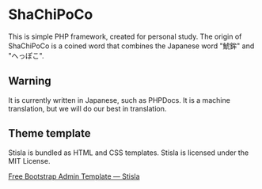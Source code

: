 # ShaChiPoCo
This is simple PHP framework, created for personal study. The origin of ShaChiPoCo is a coined word that combines the Japanese word "鯱鉾" and "へっぽこ".

## Warning
It is currently written in Japanese, such as PHPDocs. It is a machine translation, but we will do our best in translation.

## Theme template
Stisla is bundled as HTML and CSS templates.
Stisla is licensed under the MIT License.

[Free Bootstrap Admin Template — Stisla](https://getstisla.com/)
